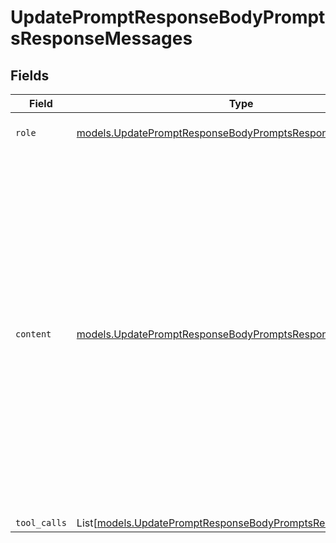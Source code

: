 # UpdatePromptResponseBodyPromptsResponseMessages


## Fields

| Field                                                                                                                                                                                                                                                                    | Type                                                                                                                                                                                                                                                                     | Required                                                                                                                                                                                                                                                                 | Description                                                                                                                                                                                                                                                              |
| ------------------------------------------------------------------------------------------------------------------------------------------------------------------------------------------------------------------------------------------------------------------------ | ------------------------------------------------------------------------------------------------------------------------------------------------------------------------------------------------------------------------------------------------------------------------ | ------------------------------------------------------------------------------------------------------------------------------------------------------------------------------------------------------------------------------------------------------------------------ | ------------------------------------------------------------------------------------------------------------------------------------------------------------------------------------------------------------------------------------------------------------------------ |
| `role`                                                                                                                                                                                                                                                                   | [models.UpdatePromptResponseBodyPromptsResponseRole](../models/updatepromptresponsebodypromptsresponserole.md)                                                                                                                                                           | :heavy_check_mark:                                                                                                                                                                                                                                                       | The role of the prompt message                                                                                                                                                                                                                                           |
| `content`                                                                                                                                                                                                                                                                | [models.UpdatePromptResponseBodyPromptsResponseContent](../models/updatepromptresponsebodypromptsresponsecontent.md)                                                                                                                                                     | :heavy_check_mark:                                                                                                                                                                                                                                                       | The contents of the user message. Either the text content of the message or an array of content parts with a defined type, each can be of type `text` or `image_url` when passing in images. You can pass multiple images by adding multiple `image_url` content parts.  |
| `tool_calls`                                                                                                                                                                                                                                                             | List[[models.UpdatePromptResponseBodyPromptsResponseToolCalls](../models/updatepromptresponsebodypromptsresponsetoolcalls.md)]                                                                                                                                           | :heavy_minus_sign:                                                                                                                                                                                                                                                       | N/A                                                                                                                                                                                                                                                                      |